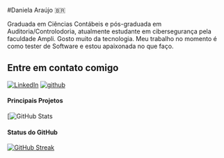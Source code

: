#Daniela Araújo 🇧🇷

Graduada em Ciências Contábeis e pós-graduada em Auditoria/Controlodoria, atualmente estudante em cibersegurança pela faculdade Ampli. Gosto muito da tecnologia. Meu trabalho no momento é como tester de Software e estou apaixonada no que faço.

## Entre em contato comigo


[![LinkedIn](https://img.shields.io/badge/LinkedIn-000?style=for-the-badge&logo=linkedin&logoColor=0E76A8)](https://www.linkedin.com/in/daniela-araujo-183681227/) [![github](https://img.shields.io/badge/github-000?style=for-the-badge&logo=github)](https://www.instagram.com/danykia93/)

#### Principais Projetos

[![GitHub Stats](https://github-readme-stats.vercel.app/api?username=danykia&theme=transparent&bg_color=000&border_color=30A3Dz&show_icons=true&icon_color=30A3DC&title_color=E94D5F&text_color=FFF)

#### Status do GitHub

[![GitHub Streak](https://streak-stats.demolab.com/?user=SEUUSERNAME&theme=bear&background=000&border=30A3DC&dates=FFF)](https://git.io/streak-stats)

